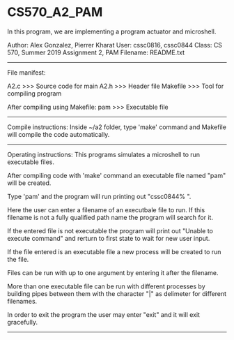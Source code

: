 # CS570_A2_PAM
In this program, we are implementing a program actuator and microshell.

Author: Alex Gonzalez, Pierrer Kharat
User: cssc0816, cssc0844
Class: CS 570, Summer 2019
Assignment 2, PAM
Filename: README.txt

*********************************************************************************************

File manifest:

A2.c >>> Source code for main
A2.h >>> Header file
Makefile >>> Tool for compiling program

After compiling using Makefile:
pam >>> Executable file

*********************************************************************************************

Compile instructions:
Inside ~/a2 folder, type 'make' command and Makefile will compile the code automatically.

*********************************************************************************************

Operating instructions:
This programs simulates a microshell to run executable files.

After compiling code with 'make' command an executable file named "pam" will be created.

Type 'pam' and the program will run printing out "cssc0844% ".

Here the user can enter a filename of an executbale file to run. If this filename is not a
fully qualified path name the program will search for it. 

If the entered file is not executable the program will print out "Unable to execute command"
and rerturn to first state to wait for new user input.

If the file entered is an executable file a new process will be created to run the file.

Files can be run with up to one argument by entering it after the filename.

More than one executable file can be run with different processes by building pipes between
them with the character "|" as delimeter for different filenames.

In order to exit the program the user may enter "exit" and it will exit gracefully.

*********************************************************************************************


